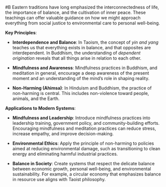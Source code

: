  #B Eastern traditions have long emphasized the interconnectedness of life, the importance of balance, and the cultivation of inner peace. These teachings can offer valuable guidance on how we might approach everything from social justice to environmental care to personal well-being.

 **Key Principles**:

- **Interdependence and Balance**: In Taoism, the concept of _yin and yang_ teaches us that everything exists in balance, and that opposites are interdependent. In Buddhism, the understanding of _dependent origination_ reveals that all things arise in relation to each other.
    
- **Mindfulness and Awareness**: Mindfulness practices in Buddhism, and meditation in general, encourage a deep awareness of the present moment and an understanding of the mind’s role in shaping reality.
    
- **Non-Harming (Ahimsa)**: In Hinduism and Buddhism, the practice of non-harming is central. This includes non-violence toward people, animals, and the Earth.
    

 **Applications to Modern Systems**:

- **Mindfulness and Leadership**: Introduce mindfulness practices into leadership training, government policy, and community-building efforts. Encouraging mindfulness and meditation practices can reduce stress, increase empathy, and improve decision-making.
    
- **Environmental Ethics**: Apply the principle of non-harming to policies aimed at reducing environmental damage, such as transitioning to clean energy and eliminating harmful industrial practices.
    
- **Balance in Society**: Create systems that respect the delicate balance between economic growth, personal well-being, and environmental sustainability. For example, a circular economy that emphasizes balance in resource use aligns with Taoist philosophy.